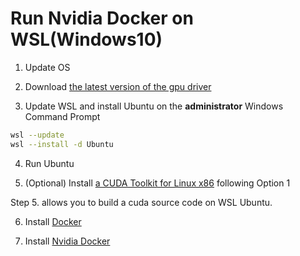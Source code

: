 # Run Nvidia Docker on WSL(Windows10)

1. Update OS

2. Download [the latest version of the gpu driver](https://www.nvidia.com/Download/index.aspx?lang=en-us)

3. Update WSL and install Ubuntu on the **administrator**  Windows Command Prompt

```bash
wsl --update
wsl --install -d Ubuntu
```

4. Run Ubuntu

5. (Optional) Install [a CUDA Toolkit for Linux x86](https://docs.nvidia.com/cuda/wsl-user-guide/index.html#cuda-support-for-wsl2) following Option 1

Step 5. allows you to build a cuda source code on WSL Ubuntu.

6. Install [Docker](https://docs.docker.com/engine/install/ubuntu/#install-using-the-repository)

7. Install [Nvidia Docker]()

